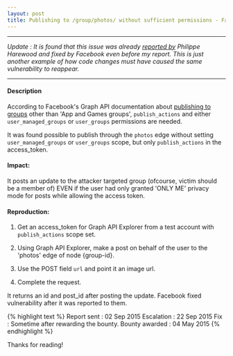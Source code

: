 ```yaml
---
layout: post
title: Publishing to /group/photos/ without sufficient permissions - Facebook Bug
---
```


---

<i>Update : It is found that this issue was already <a href="http://philippeharewood.com/the-group-idphotos-endpoint-isnt-obeying-the-publish_actions-and-user_groups-permission-requirement/">reported by</a> Philippe Harewood and fixed by Facebook 
even before my report. This is just another example of how code changes must have caused the same vulnerability to reappear.</i>

---

#### Description


According to Facebook's Graph API documentation about <a href="https://developers.facebook.com/docs/graph-api/reference/v2.9/group/feed">publishing to groups</a> other than 'App and Games groups', `publish_actions` and either `user_managed_groups` or `user_groups` permissions are needed.

It was found possible to publish through the `photos` edge without setting `user_managed_groups` or `user_groups` scope, but only `publish_actions` in the access_token. 

#### Impact:

It posts an update to the attacker targeted group (ofcourse, victim should be a member of) EVEN if the user had only granted 'ONLY ME' privacy mode for posts while allowing the access token.

#### Reproduction:


1. Get an access_token for Graph API Explorer from a test account with `publish_actions` scope set.

2. Using Graph API Explorer, make a post on behalf of the user to the 'photos' edge of node {group-id}.

3. Use the POST field `url` and point it an image url.

4. Complete the request.

It returns an id and post_id after posting the update. Facebook fixed vulnerability after it was reported to them.

{% highlight text %} 
Report sent : 02 Sep 2015 
Escalation : 22 Sep 2015 
Fix : Sometime after rewarding the bounty.
Bounty awarded : 04 May 2015 
{% endhighlight %}

Thanks for reading!

